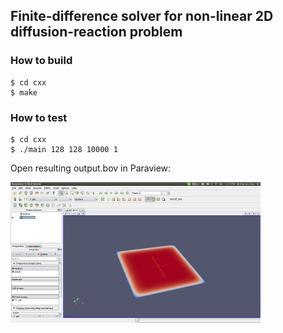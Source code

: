## Finite-difference solver for non-linear 2D diffusion-reaction problem

### How to build

```
$ cd cxx
$ make
```

### How to test

```
$ cd cxx
$ ./main 128 128 10000 1
```

Open resulting output.bov in Paraview:

![paraview.png](images/paraview.png)
